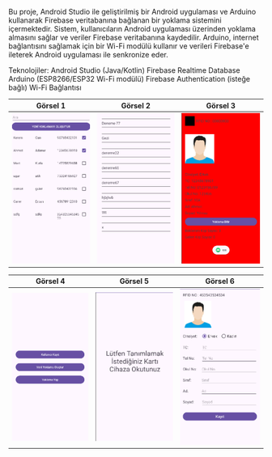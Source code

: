 Bu proje, Android Studio ile geliştirilmiş bir Android uygulaması ve Arduino kullanarak Firebase veritabanına bağlanan bir yoklama sistemini içermektedir. Sistem, kullanıcıların Android uygulaması üzerinden yoklama almasını sağlar ve veriler Firebase veritabanına kaydedilir. Arduino, internet bağlantısını sağlamak için bir Wi-Fi modülü kullanır ve verileri Firebase'e ileterek Android uygulaması ile senkronize eder.

Teknolojiler:
Android Studio (Java/Kotlin)
Firebase Realtime Database
Arduino (ESP8266/ESP32 Wi-Fi modülü)
Firebase Authentication (isteğe bağlı)
Wi-Fi Bağlantısı

| Görsel 1 | Görsel 2 | Görsel 3 |
|----------|----------|----------|
| ![Görsel 1](images/image1.png) | ![Görsel 2](images/image2.png) | ![Görsel 3](images/image3.png) |

| Görsel 4 | Görsel 5 | Görsel 6 |
|----------|----------|----------|
| ![Görsel 4](images/image4.png) | ![Görsel 5](images/image5.png) | ![Görsel 6](images/image6.png) |
